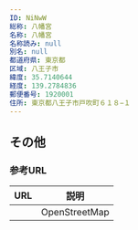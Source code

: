 ```yaml
---
ID: NiNwW
総称: 八幡宮
名称: 八幡宮
名称読み: null
別名: null
都道府県: 東京都
区域: 八王子市
緯度: 35.7140644
経度: 139.2784836
郵便番号: 1920001
住所: 東京都八王子市戸吹町６１８−１
---
```


## その他

### 参考URL

| URL | 説明          |
| --- | ------------- |
|     | OpenStreetMap |
